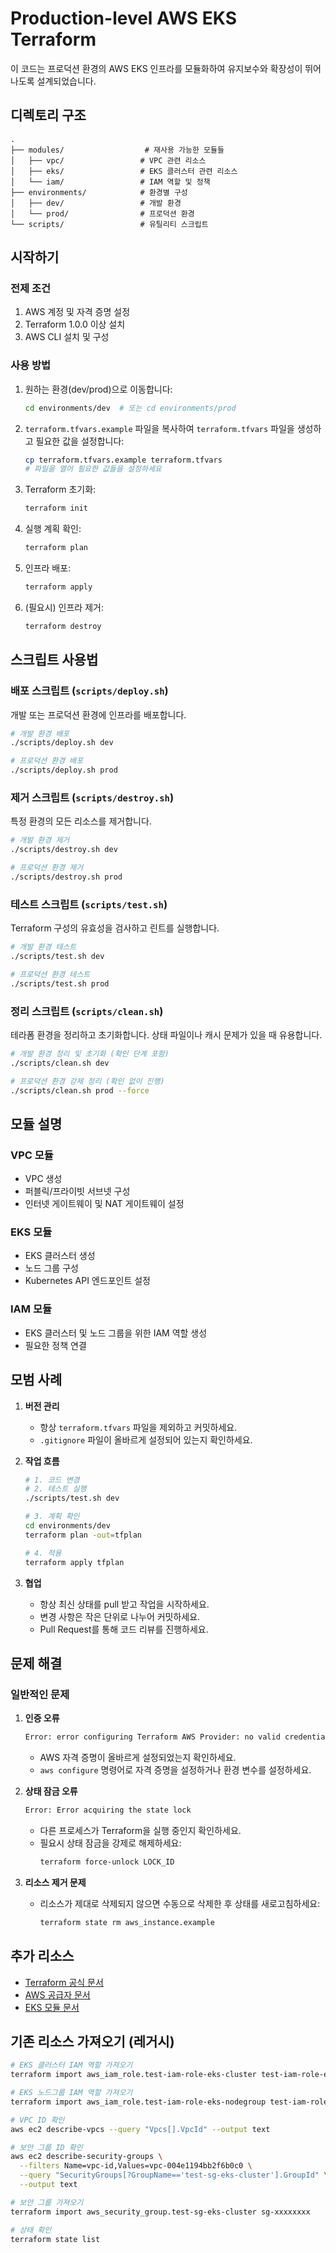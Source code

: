 # Production-level AWS EKS Terraform

이 코드는 프로덕션 환경의 AWS EKS 인프라를 모듈화하여 유지보수와 확장성이 뛰어나도록 설계되었습니다.

## 디렉토리 구조

```
.
├── modules/                  # 재사용 가능한 모듈들
│   ├── vpc/                 # VPC 관련 리소스
│   ├── eks/                 # EKS 클러스터 관련 리소스
│   └── iam/                 # IAM 역할 및 정책
├── environments/            # 환경별 구성
│   ├── dev/                 # 개발 환경
│   └── prod/                # 프로덕션 환경
└── scripts/                 # 유틸리티 스크립트
```

## 시작하기

### 전제 조건

1. AWS 계정 및 자격 증명 설정
2. Terraform 1.0.0 이상 설치
3. AWS CLI 설치 및 구성

### 사용 방법

1. 원하는 환경(dev/prod)으로 이동합니다:
   ```bash
   cd environments/dev  # 또는 cd environments/prod
   ```

2. `terraform.tfvars.example` 파일을 복사하여 `terraform.tfvars` 파일을 생성하고 필요한 값을 설정합니다:
   ```bash
   cp terraform.tfvars.example terraform.tfvars
   # 파일을 열어 필요한 값들을 설정하세요
   ```

3. Terraform 초기화:
   ```bash
   terraform init
   ```

4. 실행 계획 확인:
   ```bash
   terraform plan
   ```

5. 인프라 배포:
   ```bash
   terraform apply
   ```

6. (필요시) 인프라 제거:
   ```bash
   terraform destroy
   ```

## 스크립트 사용법

### 배포 스크립트 (`scripts/deploy.sh`)

개발 또는 프로덕션 환경에 인프라를 배포합니다.

```bash
# 개발 환경 배포
./scripts/deploy.sh dev

# 프로덕션 환경 배포
./scripts/deploy.sh prod
```

### 제거 스크립트 (`scripts/destroy.sh`)

특정 환경의 모든 리소스를 제거합니다.

```bash
# 개발 환경 제거
./scripts/destroy.sh dev

# 프로덕션 환경 제거
./scripts/destroy.sh prod
```

### 테스트 스크립트 (`scripts/test.sh`)

Terraform 구성의 유효성을 검사하고 린트를 실행합니다.

```bash
# 개발 환경 테스트
./scripts/test.sh dev

# 프로덕션 환경 테스트
./scripts/test.sh prod
```

### 정리 스크립트 (`scripts/clean.sh`)

테라폼 환경을 정리하고 초기화합니다. 상태 파일이나 캐시 문제가 있을 때 유용합니다.

```bash
# 개발 환경 정리 및 초기화 (확인 단계 포함)
./scripts/clean.sh dev

# 프로덕션 환경 강제 정리 (확인 없이 진행)
./scripts/clean.sh prod --force
```

## 모듈 설명

### VPC 모듈
- VPC 생성
- 퍼블릭/프라이빗 서브넷 구성
- 인터넷 게이트웨이 및 NAT 게이트웨이 설정

### EKS 모듈
- EKS 클러스터 생성
- 노드 그룹 구성
- Kubernetes API 엔드포인트 설정

### IAM 모듈
- EKS 클러스터 및 노드 그룹을 위한 IAM 역할 생성
- 필요한 정책 연결

## 모범 사례

1. **버전 관리**
   - 항상 `terraform.tfvars` 파일을 제외하고 커밋하세요.
   - `.gitignore` 파일이 올바르게 설정되어 있는지 확인하세요.

2. **작업 흐름**
   ```bash
   # 1. 코드 변경
   # 2. 테스트 실행
   ./scripts/test.sh dev
   
   # 3. 계획 확인
   cd environments/dev
   terraform plan -out=tfplan
   
   # 4. 적용
   terraform apply tfplan
   ```

3. **협업**
   - 항상 최신 상태를 pull 받고 작업을 시작하세요.
   - 변경 사항은 작은 단위로 나누어 커밋하세요.
   - Pull Request를 통해 코드 리뷰를 진행하세요.

## 문제 해결

### 일반적인 문제

1. **인증 오류**
   ```bash
   Error: error configuring Terraform AWS Provider: no valid credential sources found
   ```
   - AWS 자격 증명이 올바르게 설정되었는지 확인하세요.
   - `aws configure` 명령어로 자격 증명을 설정하거나 환경 변수를 설정하세요.

2. **상태 잠금 오류**
   ```bash
   Error: Error acquiring the state lock
   ```
   - 다른 프로세스가 Terraform을 실행 중인지 확인하세요.
   - 필요시 상태 잠금을 강제로 해제하세요:
     ```bash
     terraform force-unlock LOCK_ID
     ```

3. **리소스 제거 문제**
   - 리소스가 제대로 삭제되지 않으면 수동으로 삭제한 후 상태를 새로고침하세요:
     ```bash
     terraform state rm aws_instance.example
     ```

## 추가 리소스

- [Terraform 공식 문서](https://www.terraform.io/docs/index.html)
- [AWS 공급자 문서](https://registry.terraform.io/providers/hashicorp/aws/latest/docs)
- [EKS 모듈 문서](https://registry.terraform.io/modules/terraform-aws-modules/eks/aws/latest)

## 기존 리소스 가져오기 (레거시)

```bash
# EKS 클러스터 IAM 역할 가져오기
terraform import aws_iam_role.test-iam-role-eks-cluster test-iam-role-eks-cluster

# EKS 노드그룹 IAM 역할 가져오기
terraform import aws_iam_role.test-iam-role-eks-nodegroup test-iam-role-eks-nodegroup

# VPC ID 확인
aws ec2 describe-vpcs --query "Vpcs[].VpcId" --output text

# 보안 그룹 ID 확인
aws ec2 describe-security-groups \
  --filters Name=vpc-id,Values=vpc-004e1194bb2f6b0c0 \
  --query "SecurityGroups[?GroupName=='test-sg-eks-cluster'].GroupId" \
  --output text

# 보안 그룹 가져오기
terraform import aws_security_group.test-sg-eks-cluster sg-xxxxxxxx

# 상태 확인
terraform state list
```
